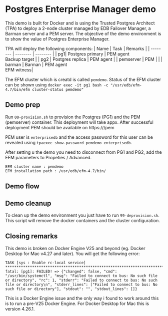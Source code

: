 # Postgres Enterprise Manager demo

This demo is built for Docker and is using the Trusted Postgres Architect (TPA) to deploy a 2-node cluster managed by EDB Failover Manager, a Barman server and a PEM server.
The objective of the demo environment is to show the value of Postgres Enterprise Manager.

TPA will deploy the following components:
| Name | Task | Remarks |
| -------- | -------- | -------- |
| pg1| Postgres primary | PEM agent<br>Backup target |
| pg2 | Postgres replica | PEM agent |
| pemserver | PEM |  |
| barman | Barman | PEM agent <br> EFM witness|

The EFM cluster which is creatd is called `pemdemo`. Status of the EFM cluster can be shown using `docker exec -it pg1 bash -c "/usr/edb/efm-4.7/bin/efm cluster-status pemdemo"`

## Demo prep
Run `00-provision.sh` to provision the Postgres (PG1) and the PEM (pemserver) container. This deployment will take appx. 
After successful deployment PEM should be available on https://<host-ip>/pem

PEM user is `enterprisedb` and the access password for this user can be revealed using `tpaexec show-password pemdemo enterprisedb`.

After setting u the demo you need to disconnect from PG1 and PG2, add the EFM parameters to Propeties / Advanced.
```
EFM cluster name : pemdemo
EFM installation path : /usr/edb/efm-4.7/bin/
```

## Demo flow

## Demo cleanup
To clean up the demo environment you just have to run `99-deprovision.sh`. This script will remove the docker containers and the cluster configuration.

## Closing remarks
This demo is broken on Docker Engine V25 and beyond (eg. Docker Desktop for Mac v4.27 and later). You will get the following error:
```
TASK [sys : Enable rc-local service] *********************************************************************************************************************************************************************************************************
fatal: [pg1]: FAILED! => {"changed": false, "cmd": "/usr/bin/systemctl", "msg": "Failed to connect to bus: No such file or directory", "rc": 1, "stderr": "Failed to connect to bus: No such file or directory\n", "stderr_lines": ["Failed to connect to bus: No such file or directory"], "stdout": "", "stdout_lines": []}
```
This is a Docker Engine issue and the only way i found to work around this is to run a pre-V25 Docker Engine. For Docker Desktop for Mac this is version 4.26.1.
